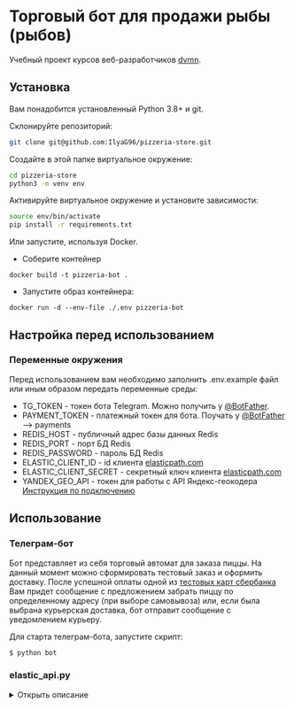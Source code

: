 # Торговый бот для продажи рыбы (рыбов)

Учебный проект курсов веб-разработчиков [dvmn](https://dvmn.org).  

## Установка
Вам понадобится установленный Python 3.8+ и git.

Склонируйте репозиторий:
```bash
git clone git@github.com:IlyaG96/pizzeria-store.git
```

Создайте в этой папке виртуальное окружение:
```bash
cd pizzeria-store
python3 -m venv env
```

Активируйте виртуальное окружение и установите зависимости:
```bash
source env/bin/activate
pip install -r requirements.txt
```
Или запустите, используя Docker.
- Соберите контейнер
```shell
docker build -t pizzeria-bot .
```
- Запустите образ контейнера:
```shell
docker run -d --env-file ./.env pizzeria-bot
```

## Настройка перед использованием

### Переменные окружения

Перед использованием вам необходимо заполнить .env.example файл или иным образом передать переменные среды:
* TG_TOKEN - токен бота Telegram. Можно получить у [@BotFather](https://t.me/BotFather).
* PAYMENT_TOKEN - платежный токен для бота. Поучать у [@BotFather](https://t.me/BotFather) --> payments
* REDIS_HOST - публичный адрес базы данных Redis
* REDIS_PORT - порт БД Redis
* REDIS_PASSWORD - пароль БД Redis
* ELASTIC_CLIENT_ID - id клиента [elasticpath.com](https://www.elasticpath.com)
* ELASTIC_CLIENT_SECRET - секретный ключ клиента [elasticpath.com](https://www.elasticpath.com)
* YANDEX_GEO_API - токен для работы с API Яндекс-геокодера [Инструкция по подключению](https://dvmn.org/encyclopedia/api-docs/yandex-geocoder-api/)

## Использование


### Телеграм-бот

Бот представляет из себя торговый автомат для заказа пиццы. На данный момент можно сформировать тестовый заказ и оформить доставку.
После успешной оплаты одной из [тестовых карт сбербанка](https://securepayments.sberbank.ru/wiki/doku.php/test_cards) 
Вам придет сообщение с предложением забрать пиццу по определенному адресу (при выборе самовывоза) или, если была выбрана курьерская доставка, 
бот отправит сообщение с уведомлением курьеру.

Для старта телеграм-бота, запустите скрипт:
```bash
$ python bot
```

### elastic_api.py
<details>
<summary>Открыть описание</summary>


* Используются для работы с API [elasticpath.com](https://www.elasticpath.com)
* [API](https://documentation.elasticpath.com)
</details>

